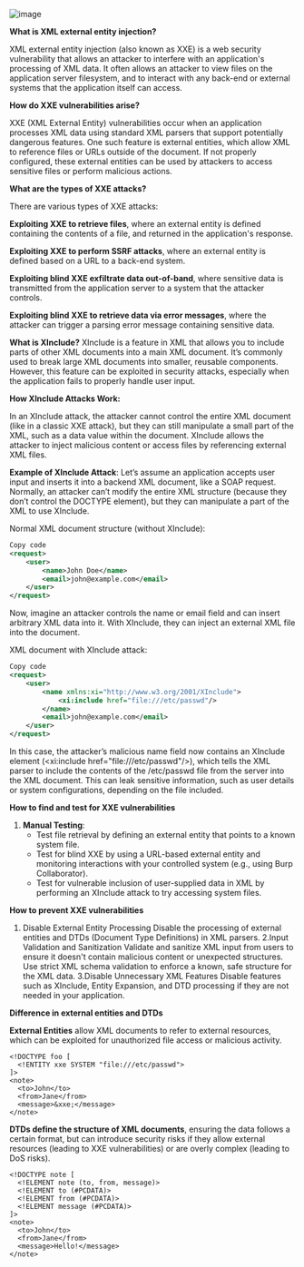 ![image](https://github.com/user-attachments/assets/d1f271eb-1cdb-44a0-996c-5a5404f326f9)


**What is XML external entity injection?**

XML external entity injection (also known as XXE) is a web security vulnerability that allows an attacker to interfere with an application's processing of XML data. 
It often allows an attacker to view files on the application server filesystem, and to interact with any back-end or external systems that the application itself can access.

**How do XXE vulnerabilities arise?**

XXE (XML External Entity) vulnerabilities occur when an application processes XML data using standard XML parsers that support potentially dangerous features. One such feature is external entities,
which allow XML to reference files or URLs outside of the document. If not properly configured, these external entities can be used by attackers to access sensitive files or perform malicious actions.


**What are the types of XXE attacks?**

There are various types of XXE attacks:

**Exploiting XXE to retrieve files**, where an external entity is defined containing the contents of a file, and returned in the application's response.

**Exploiting XXE to perform SSRF attacks**, where an external entity is defined based on a URL to a back-end system.

**Exploiting blind XXE exfiltrate data out-of-band**, where sensitive data is transmitted from the application server to a system that the attacker controls.

**Exploiting blind XXE to retrieve data via error messages**, where the attacker can trigger a parsing error message containing sensitive data.


**What is XInclude?**
XInclude is a feature in XML that allows you to include parts of other XML documents into a main XML document. It’s commonly used to break large XML documents into smaller, reusable components.
However, this feature can be exploited in security attacks, especially when the application fails to properly handle user input.

**How XInclude Attacks Work:**

In an XInclude attack, the attacker cannot control the entire XML document (like in a classic XXE attack), but they can still manipulate a small part of the XML, such as a data value within the document.
XInclude allows the attacker to inject malicious content or access files by referencing external XML files.

**Example of XInclude Attack**:
Let’s assume an application accepts user input and inserts it into a backend XML document, like a SOAP request. Normally, an attacker can’t modify the entire XML structure (because they don’t control the DOCTYPE element), but they can manipulate a part of the XML to use XInclude.

Normal XML document structure (without XInclude):
```xml
Copy code
<request>
    <user>
        <name>John Doe</name>
        <email>john@example.com</email>
    </user>
</request>
```

Now, imagine an attacker controls the name or email field and can insert arbitrary XML data into it. With XInclude, they can inject an external XML file into the document.

XML document with XInclude attack:

```xml
Copy code
<request>
    <user>
        <name xmlns:xi="http://www.w3.org/2001/XInclude">
            <xi:include href="file:///etc/passwd"/>
        </name>
        <email>john@example.com</email>
    </user>
</request>
```





In this case, the attacker’s malicious name field now contains an XInclude element (<xi:include href="file:///etc/passwd"/>), which tells the XML parser to include the contents of the /etc/passwd file from the server into the XML document. This can leak sensitive information, such as user details or system configurations, depending on the file included.


**How to find and test for XXE vulnerabilities**

1. **Manual Testing**:
   - Test file retrieval by defining an external entity that points to a known system file.
   - Test for blind XXE by using a URL-based external entity and monitoring interactions with your controlled system (e.g., using Burp Collaborator).
   - Test for vulnerable inclusion of user-supplied data in XML by performing an XInclude attack to try accessing system files.


**How to prevent XXE vulnerabilities**

1. Disable External Entity Processing
Disable the processing of external entities and DTDs (Document Type Definitions) in XML parsers.
2.Input Validation and Sanitization
Validate and sanitize XML input from users to ensure it doesn't contain malicious content or unexpected structures.
Use strict XML schema validation to enforce a known, safe structure for the XML data.
3.Disable Unnecessary XML Features
Disable features such as XInclude, Entity Expansion, and DTD processing if they are not needed in your application.


**Difference in  external entities and DTDs**



**External Entities** allow XML documents to refer to external resources, which can be exploited for unauthorized file access or malicious activity.
```
<!DOCTYPE foo [
  <!ENTITY xxe SYSTEM "file:///etc/passwd">
]>
<note>
  <to>John</to>
  <from>Jane</from>
  <message>&xxe;</message>
</note>
```

**DTDs define the structure of XML documents**, ensuring the data follows a certain format, but can introduce security risks if they allow external resources (leading to XXE vulnerabilities) or are overly complex (leading to DoS risks).

```
<!DOCTYPE note [
  <!ELEMENT note (to, from, message)>
  <!ELEMENT to (#PCDATA)>
  <!ELEMENT from (#PCDATA)>
  <!ELEMENT message (#PCDATA)>
]>
<note>
  <to>John</to>
  <from>Jane</from>
  <message>Hello!</message>
</note>

```
  
  
     



